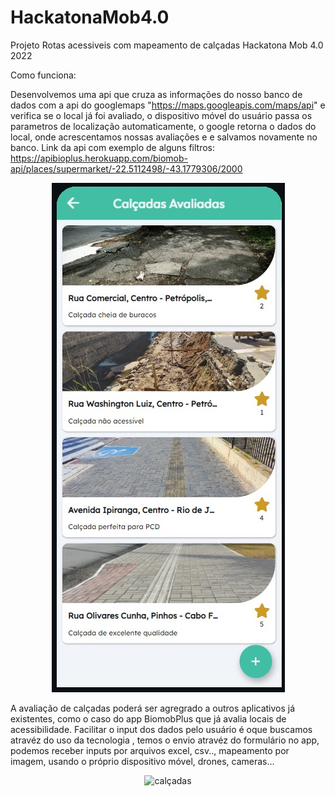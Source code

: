 # HackatonaMob4.0
Projeto Rotas acessiveis com mapeamento de calçadas Hackatona Mob 4.0 2022

Como funciona:

Desenvolvemos uma api que cruza as informações do nosso banco de dados  com a api do googlemaps "https://maps.googleapis.com/maps/api" e verifica se o local já foi avaliado, o dispositivo móvel do usuário passa os parametros de localização automaticamente, o google retorna o dados do local, onde acrescentamos nossas avaliações e e salvamos novamente no banco.
Link da api com exemplo de alguns filtros:
https://apibioplus.herokuapp.com/biomob-api/places/supermarket/-22.5112498/-43.1779306/2000

<p align="center">
  <img src="assets/avaliacoes.jpeg" alt="avaliacao"/>
</p>


A avaliação de calçadas poderá ser agregrado a outros aplicativos já existentes, como o caso do app BiomobPlus que já avalia locais de acessibilidade.
Facilitar o input dos dados pelo usuário é oque buscamos atravéz do uso da tecnologia , temos o envio atravéz do formulário no app, podemos receber inputs por arquivos excel, csv.., mapeamento por imagem, usando o próprio dispositivo móvel, drones, cameras...


<p align="center">
  <img src="calçadas.jpeg" alt="calçadas"/>
</p>
